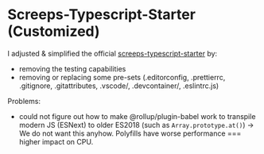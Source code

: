 # Screeps-Typescript-Starter (Customized)

I adjusted & simplified the official [screeps-typescript-starter](https://github.com/screepers/screeps-typescript-starter) by:

- removing the testing capabilities
- removing or replacing some pre-sets (.editorconfig, .prettierrc, .gitignore, .gitattributes, .vscode/, .devcontainer/, .eslintrc.js)

Problems:
- could not figure out how to make @rollup/plugin-babel work to transpile modern JS (ESNext) to older ES2018 (such as `Array.prototype.at()`) -> We do not want this anyhow. Polyfills have worse performance === higher impact on CPU.
